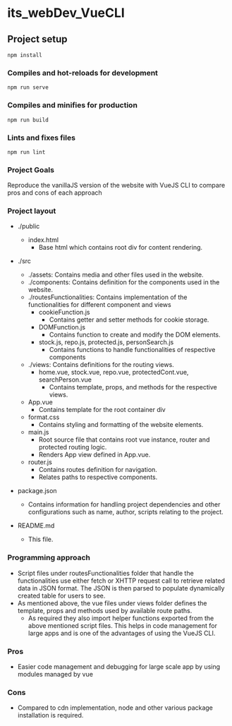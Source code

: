 # its_webDev_VueCLI

## Project setup
```
npm install
```

### Compiles and hot-reloads for development
```
npm run serve
```

### Compiles and minifies for production
```
npm run build
```

### Lints and fixes files
```
npm run lint
```
### Project Goals
   Reproduce the vanillaJS version of the website with VueJS CLI to compare pros and cons of each approach

### Project layout
- ./public
   - index.html
      - Base html which contains root div for content rendering.

- ./src
   - ./assets: Contains media and other files used in the website.
   - ./components: Contains definition for the components used in the website.
   - ./routesFunctionalities: Contains implementation of the functionalities
    for different component and views
      - cookieFunction.js
         - Contains getter and setter methods for cookie storage.
      - DOMFunction.js
         - Contains function to create and modify the DOM elements.
      - stock.js, repo.js, protected.js, personSearch.js
         - Contains functions to handle functionalities of respective components
   - ./views: Contains definitions for the routing views.
      - home.vue, stock.vue, repo.vue, protectedCont.vue, searchPerson.vue
         - Contains template, props, and methods for the respective views.
   - App.vue
      - Contains template for the root container div
   - format.css
      - Contains styling and formatting of the website elements.
   - main.js
      - Root source file that contains root vue instance, router and protected routing logic.
      - Renders App view defined in App.vue.
   - router.js
      - Contains routes definition for navigation.
      - Relates paths to respective components.
- package.json
   - Contains information for handling project dependencies and other configurations such as name, author, scripts relating to the project.
- README.md
   - This file.


### Programming approach
   - Script files under routesFunctionalities folder that handle the
      functionalities use either fetch or XHTTP request call to retrieve
      related data in JSON format. The JSON is then parsed to populate
      dynamically created table for users to see.
   - As mentioned above, the vue files under views folder defines the template,
      props and methods used by available route paths.
      - As required they also import helper functions exported
        from the above mentioned script files. This helps in code management
        for large apps and is one of the advantages of using the VueJS CLI.

### Pros
- Easier code management and debugging for large scale app by using modules managed by vue

### Cons
- Compared to cdn implementation, node and other
   various package installation is required.
